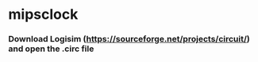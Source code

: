 # mipsclock
### Download Logisim (https://sourceforge.net/projects/circuit/) and open the .circ file

